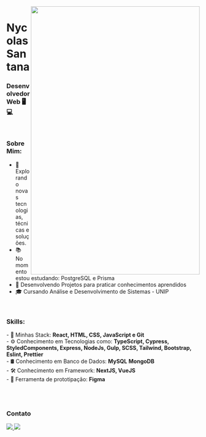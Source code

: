 <img align="right" width="440" height="700" right="0px" src="https://i.imgur.com/jJJRSB0.png">


# Nycolas Santana
### Desenvolvedor Web 🖥💻

<br>

### Sobre Mim:

<p align="left" margin-left="10px"> 

- 🌱 Explorando novas tecnologias, técnicas e soluções.
- 📚 No momento estou estudando: PostgreSQL e Prisma
- 📘 Desenvolvendo Projetos para praticar conhecimentos aprendidos
- 🎓 Cursando Análise e Desenvolvimento de Sistemas - UNIP

<br>

### Skills:

<p align="left" margin-left="10px">
- 🧩 Minhas Stack: <strong>React, HTML, CSS, JavaScript e Git</strong> <br>
- ⚙ Conhecimento em Tecnologias como: <strong>TypeScript, Cypress, StyledComponents, Express, NodeJs, Gulp, SCSS, Tailwind, Bootstrap, Eslint, Prettier</strong> <br>
- 🛢 Conhecimento em Banco de Dados: <strong>MySQL</strong> <strong>MongoDB</strong> <br>
- 🛠 Conhecimento em Framework: <strong>NextJS, VueJS</strong> <br>
- 🧩 Ferramenta de prototipação: <strong>Figma</strong>
</p>


<br/>
<br/>

### Contato

<p align="left" margin-left="10px">
  <a href="nycolassantana00@gmail.com">
    <img src="https://img.shields.io/badge/nycolassantana00@gmail.com-6633cc?style=flat-square&amp;logo=Gmail&amp;logoColor=white&amp;link=mailto:nycolassantana00-@gmail.com" style="max-width:100%;">
  </a>
  <a href="https://www.linkedin.com/in/nycolas-santana-685b60206/" rel="nofollow">
    <img src="https://img.shields.io/badge/-Nycolas%20Santana-6633cc?style=flat-square&amp;logo=Linkedin&amp;logoColor=white&amp;link=https://www.linkedin.com/in/rafaeldcmartins" style="max-width:100%;">
  </a>
</p>
